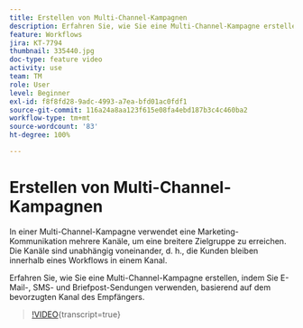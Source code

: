```yaml
---
title: Erstellen von Multi-Channel-Kampagnen
description: Erfahren Sie, wie Sie eine Multi-Channel-Kampagne erstellen, indem Sie E-Mail-, SMS- und Briefpost-Sendungen verwenden, basierend auf dem bevorzugten Kanal des Empfängers.
feature: Workflows
jira: KT-7794
thumbnail: 335440.jpg
doc-type: feature video
activity: use
team: TM
role: User
level: Beginner
exl-id: f8f8fd28-9adc-4993-a7ea-bfd01ac0fdf1
source-git-commit: 116a24a8aa123f615e08fa4ebd187b3c4c460ba2
workflow-type: tm+mt
source-wordcount: '83'
ht-degree: 100%

---
```


# Erstellen von Multi-Channel-Kampagnen

In einer Multi-Channel-Kampagne verwendet eine Marketing-Kommunikation mehrere Kanäle, um eine breitere Zielgruppe zu erreichen. Die Kanäle sind unabhängig voneinander, d. h., die Kunden bleiben innerhalb eines Workflows in einem Kanal.

Erfahren Sie, wie Sie eine Multi-Channel-Kampagne erstellen, indem Sie E-Mail-, SMS- und Briefpost-Sendungen verwenden, basierend auf dem bevorzugten Kanal des Empfängers.

>[!VIDEO](https://video.tv.adobe.com/v/3452512?quality=12&learn=on&captions=ger){transcript=true}
